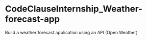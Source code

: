 # CodeClauseInternship_Weather-forecast-app
Build a weather forecast application using an API (Open Weather)
